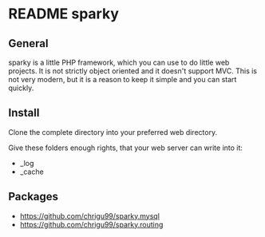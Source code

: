 # README sparky 

## General

sparky is a little PHP framework, which you can use to do little web projects. It is not strictly object oriented and it doesn't support MVC. This is not very modern, but it is a reason to keep it simple and you can start quickly.

## Install

Clone the complete directory into your preferred web directory.

Give these folders enough rights, that your web server can write into it:

* _log
* _cache

## Packages

* https://github.com/chrigu99/sparky.mysql
* https://github.com/chrigu99/sparky.routing